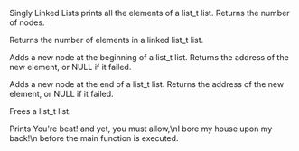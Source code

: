 Singly Linked Lists
prints all the elements of a list_t list. Returns the number of nodes.

Returns the number of elements in a linked list_t list.

Adds a new node at the beginning of a list_t list. Returns the address of the new element, or NULL if it failed.

Adds a new node at the end of a list_t list. Returns the address of the new element, or NULL if it failed.

Frees a list_t list.

Prints You're beat! and yet, you must allow,\nI bore my house upon my back!\n before the main function is executed.
